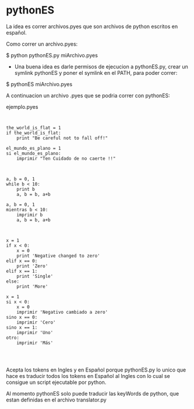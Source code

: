 # pythonES

La idea es correr archivos.pyes que son archivos de python escritos en español.

Como correr un archivo.pyes:

$ python pythonES.py miArchivo.pyes

* Una buena idea es darle permisos de ejecucion a pythonES.py, crear un symlink pythonES y poner el symlink en el PATH, para poder correr:

$ pythonES miArchivo.pyes

A continuacion un archivo .pyes 
que se podria correr con pythonES:

ejemplo.pyes


<pre>
<code>

the_world_is_flat = 1
if the_world_is_flat:
	print "Be careful not to fall off!"

el_mundo_es_plano = 1
si el_mundo_es_plano:
	imprimir "Ten Cuidado de no caerte !!"



a, b = 0, 1
while b < 10:
	print b
	a, b = b, a+b

a, b = 0, 1
mientras b < 10:
	imprimir b
	a, b = b, a+b



x = 1
if x < 0:
	x = 0
	print 'Negative changed to zero'
elif x == 0:
	print 'Zero'
elif x == 1:
	print 'Single'
else:
	print 'More'

x = 1
si x < 0:
	x = 0
	imprimir 'Negativo cambiado a zero'
sino x == 0:
	imprimir 'Cero'
sino x == 1:
	imprimir 'Uno'
otro:
	imprimir 'Más'


</code>
</pre>
	


Acepta los tokens en Ingles y en Español porque pythonES.py lo unico que hace es traducir todos los tokens en Español al Ingles con lo cual se consigue un script ejecutable por python.

Al momento pythonES solo puede traducir las keyWords de python, que estan definidas en el archivo translator.py




